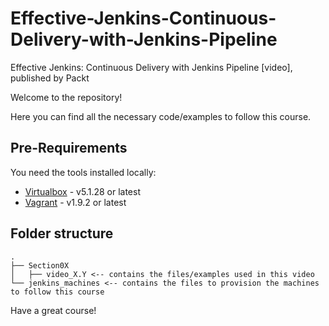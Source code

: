 # Effective-Jenkins-Continuous-Delivery-with-Jenkins-Pipeline
Effective Jenkins: Continuous Delivery with Jenkins Pipeline [video], published by Packt

Welcome to the repository!

Here you can find all the necessary code/examples to follow this course.

## Pre-Requirements
You need the tools installed locally:

- [Virtualbox](http://www.virtualbox.org/) - v5.1.28 or latest
- [Vagrant](https://www.vagrantup.com/) - v1.9.2 or latest

## Folder structure

```
.
├── Section0X
│   ├── video_X.Y <-- contains the files/examples used in this video
└── jenkins_machines <-- contains the files to provision the machines to follow this course
```

Have a great course!
